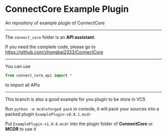 # ConnectCore Example Plugin

An repository of example plugin of ConnectCore

---

The `connect_core` folder is an **API assistant**.

If you need the complete code, please go to <https://github.com/zhongbai2333/ConnectCore>

---

You can use

```Python
from connect_core.api import *
```

to import all APIs

---

This branch is also a good example for you plugin to be store in VCS

Run `python -m mcdreforged pack` in console, it will pack your sources into a packed plugin `ExamplePlugin-v0.0.1.mcdr`

Put `ExamplePlugin-v1.0.0.mcdr` into the plugin folder of **ConnectCore** or **MCDR** to use it
